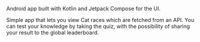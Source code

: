 Android app built with Kotlin and Jetpack Compose for the UI.

Simple app that lets you view Cat races which are fetched from an API.
You can test your knowledge by taking the quiz, with the possibility of sharing your result to the global leaderboard.
